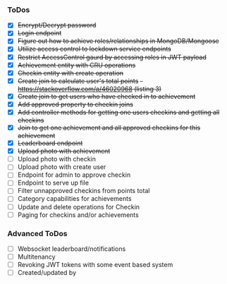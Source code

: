 ### ToDos
- [x] ~~Encrypt/Decrypt password~~
- [x] ~~Login endpoint~~
- [x] ~~Figure out how to achieve roles/relationships in MongoDB/Mongoose~~
- [x] ~~Utilize access control to lockdown service endpoints~~
- [x] ~~Restrict AccessControl gaurd by accessing roles in JWT payload~~
- [x] ~~Achievement entity with CRU operations~~
- [x] ~~Checkin entity with create operation~~
- [x] ~~Create join to calculate user's total points~~
    ~~- https://stackoverflow.com/a/46020968 (listing 3)~~
- [x] ~~Create join to get users who have checked in to achievement~~
- [x] ~~Add approved property to checkin joins~~
- [x] ~~Add controller methods for getting one users checkins and getting all checkins~~
- [x] ~~Join to get one achievement and all approved checkins for this achievement~~
- [x] ~~Leaderboard endpoint~~
- [x] ~~Upload photo with achievement~~
- [ ] Upload photo with checkin
- [ ] Upload photo with create user
- [ ] Endpoint for admin to approve checkin
- [ ] Endpoint to serve up file
- [ ] Filter unnapproved checkins from points total
- [ ] Category capabilities for achievements
- [ ] Update and delete operations for Checkin
- [ ] Paging for checkins and/or achievements

### Advanced ToDos
- [ ] Websocket leaderboard/notifications
- [ ] Multitenancy
- [ ] Revoking JWT tokens with some event based system
- [ ] Created/updated by